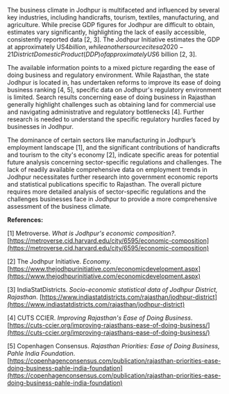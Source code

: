 The business climate in Jodhpur is multifaceted and influenced by several key industries, including handicrafts, tourism, textiles, manufacturing, and agriculture. While precise GDP figures for Jodhpur are difficult to obtain, estimates vary significantly, highlighting the lack of easily accessible, consistently reported data [2, 3].  The Jodhpur Initiative estimates the GDP at approximately US$4 billion, while another source cites a 2020-21 District Domestic Product (DDP) of approximately US$6 billion [2, 3].

The available information points to a mixed picture regarding the ease of doing business and regulatory environment.  While Rajasthan, the state Jodhpur is located in, has undertaken reforms to improve its ease of doing business ranking [4, 5], specific data on Jodhpur's regulatory environment is limited. Search results concerning ease of doing business in Rajasthan generally highlight challenges such as obtaining land for commercial use and navigating administrative and regulatory bottlenecks [4].  Further research is needed to understand the specific regulatory hurdles faced by businesses in Jodhpur.

The dominance of certain sectors like manufacturing in Jodhpur’s employment landscape [1], and the significant contributions of handicrafts and tourism to the city's economy [2], indicate specific areas for potential future analysis concerning sector-specific regulations and challenges. The lack of readily available comprehensive data on employment trends in Jodhpur necessitates further research into government economic reports and statistical publications specific to Rajasthan.  The overall picture requires more detailed analysis of sector-specific regulations and the challenges businesses face in Jodhpur to provide a more comprehensive assessment of the business climate.

**References:**

[1] Metroverse.  *What is Jodhpur's economic composition?*. [https://metroverse.cid.harvard.edu/city/6595/economic-composition](https://metroverse.cid.harvard.edu/city/6595/economic-composition)

[2] The Jodhpur Initiative.  *Economy*. [https://www.thejodhpurinitiative.com/economicdevelopment.aspx](https://www.thejodhpurinitiative.com/economicdevelopment.aspx)

[3] IndiaStatDistricts. *Socio-economic statistical data of Jodhpur District, Rajasthan*. [https://www.indiastatdistricts.com/rajasthan/jodhpur-district](https://www.indiastatdistricts.com/rajasthan/jodhpur-district)

[4] CUTS CCIER. *Improving Rajasthan's Ease of Doing Business*. [https://cuts-ccier.org/improving-rajasthans-ease-of-doing-business/](https://cuts-ccier.org/improving-rajasthans-ease-of-doing-business/)

[5] Copenhagen Consensus. *Rajasthan Priorities: Ease of Doing Business, Pahle India Foundation*. [https://copenhagenconsensus.com/publication/rajasthan-priorities-ease-doing-business-pahle-india-foundation](https://copenhagenconsensus.com/publication/rajasthan-priorities-ease-doing-business-pahle-india-foundation)